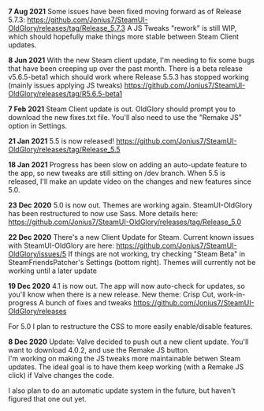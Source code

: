 **7 Aug 2021** Some issues have been fixed moving forward as of Release 5.7.3: https://github.com/Jonius7/SteamUI-OldGlory/releases/tag/Release_5.7.3 
A JS Tweaks "rework" is still WIP, which should hopefully make things more stable between Steam Client updates.

**8 Jun 2021** With the new Steam client update, I'm needing to fix some bugs that have been creeping up over the past month. There is a beta release v5.6.5-beta1 which should work where Release 5.5.3 has stopped working (mainly issues applying JS tweaks)
https://github.com/Jonius7/SteamUI-OldGlory/releases/tag/R5.6.5-beta1

**7 Feb 2021** Steam Client update is out. OldGlory should prompt you to download the new fixes.txt file. You'll also need to use the "Remake JS" option in Settings. 

**21 Jan 2021** 5.5 is now released! https://github.com/Jonius7/SteamUI-OldGlory/releases/tag/Release_5.5 

**18 Jan 2021** Progress has been slow on adding an auto-update feature to the app, so new tweaks are still sitting on /dev branch. When 5.5 is released, I'll make an update video on the changes and new features since 5.0. 

**23 Dec 2020** 5.0 is now out. Themes are working again. SteamUI-OldGlory has been restructured to now use Sass. More details here: https://github.com/Jonius7/SteamUI-OldGlory/releases/tag/Release_5.0

**22 Dec 2020** 
There's a new Client Update for Steam. Current known issues with SteamUI-OldGlory are here: 
https://github.com/Jonius7/SteamUI-OldGlory/issues/5 
If things are not working, try checking "Steam Beta" in SteamFriendsPatcher's Settings (bottom right). Themes will currently not be working until a later update  

**19 Dec 2020** 4.1 is now out. The app will now auto-check for updates, so you'll know when there is a new release. 
New theme: Crisp Cut, work-in-progress 
A bunch of fixes and tweaks 
https://github.com/Jonius7/SteamUI-OldGlory/releases 

For 5.0 I plan to restructure the CSS to more easily enable/disable features. 

**8 Dec 2020** 
Update: Valve decided to push out a new client update. 
You'll want to download 4.0.2, and use the Remake JS button.  
I'm working on making the JS tweaks more maintainable betwen Steam updates. The ideal goal is to have them keep working (with a Remake JS click) if Valve changes the code. 

I also plan to do an automatic update system in the future, but haven't figured that one out yet.